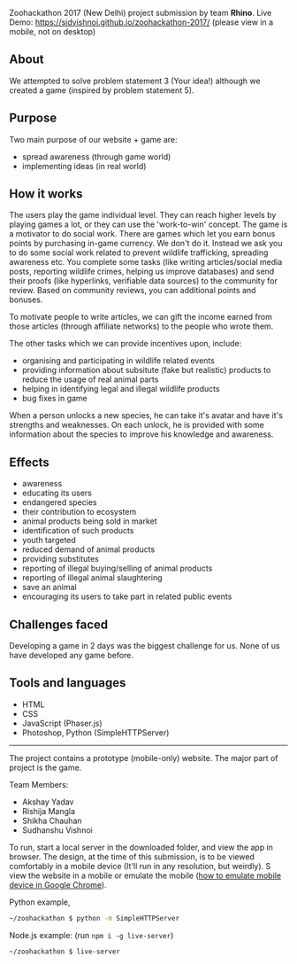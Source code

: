Zoohackathon 2017 (New Delhi) project submission by team **Rhino**. 
Live Demo: https://sidvishnoi.github.io/zoohackathon-2017/ (please view in a mobile, not on desktop)

## About

We attempted to solve problem statement 3 (Your idea!) although we created a game (inspired by problem statement 5).

## Purpose

Two main purpose of our website + game are:

-  spread awareness (through game world)
-  implementing ideas (in real world)

## How it works

The users play the game individual level. They can reach higher levels by playing games a lot, or they can use the 'work-to-win' concept. The game is a motivator to do social work. There are games which let you earn bonus points by purchasing in-game currency. We don't do it. Instead we ask you to do some social work related to prevent wildlife trafficking, spreading awareness etc. You complete some tasks (like writing articles/social media posts, reporting wildlife crimes, helping us improve databases) and send their proofs (like hyperlinks, verifiable data sources) to the community for review. Based on community reviews, you can additional points and bonuses.

To motivate people to write articles, we can gift the income earned from those articles (through affiliate networks) to the people who wrote them.

The other tasks which we can provide incentives upon, include:

- organising and participating in wildlife related events
- providing information about subsitute (fake but realistic) products to reduce the usage of real animal parts
- helping in identifying legal and illegal wildlife products
- bug fixes in game

When a person unlocks a new species, he can take it's avatar and have it's strengths and weaknesses. On each unlock, he is provided with some information about the species to improve his knowledge and awareness.

## Effects

- awareness
- educating its users
- endangered species
- their contribution to ecosystem
- animal products being sold in market
- identification of such products
- youth targeted
- reduced demand of animal products
- providing substitutes
- reporting of illegal buying/selling of animal products
- reporting of illegal animal slaughtering
- save an animal
- encouraging its users to take part in related public events

## Challenges faced

Developing a game in 2 days was the biggest challenge for us. None of us have developed any game before.

## Tools and languages

- HTML
- CSS
- JavaScript (Phaser.js)
- Photoshop, Python (SimpleHTTPServer)

---

The project contains a prototype (mobile-only) website. The major part of project is the game.

Team Members:

- Akshay Yadav
- Rishija Mangla
- Shikha Chauhan
- Sudhanshu Vishnoi

To run, start a local server in the downloaded folder, and view the app in browser. The design, at the time of this submission, is to be viewed comfortably in a mobile device (It'll run in any resolution, but weirdly). S view the website in a mobile or emulate the mobile ([how to emulate mobile device in Google Chrome](https://developers.google.com/web/tools/chrome-devtools/device-mode/)).

Python example,

``` bash
~/zoohackathon $ python -m SimpleHTTPServer
```

Node.js example: (run `npm i -g live-server`)

``` bash
~/zoohackathon $ live-server
```
